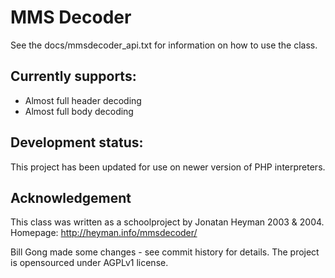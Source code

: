 # MMS Decoder

See the docs/mmsdecoder_api.txt for information on how to use the class.

## Currently supports:
 - Almost full header decoding
 - Almost full body decoding

## Development status:
This project has been updated for use on newer version of PHP interpreters. 

## Acknowledgement
This class was written as a schoolproject by Jonatan Heyman 2003 & 2004.
Homepage: http://heyman.info/mmsdecoder/

Bill Gong made some changes - see commit history for details. 
The project is opensourced under AGPLv1 license. 